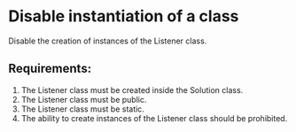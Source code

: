 # Disable instantiation of a class

Disable the creation of instances of the Listener class.


## Requirements:
1. The Listener class must be created inside the Solution class.
2. The Listener class must be public.
3. The Listener class must be static.
4. The ability to create instances of the Listener class should be prohibited.